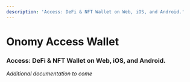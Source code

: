 ```yaml
---
description: 'Access: DeFi & NFT Wallet on Web, iOS, and Android.'
---
```


# Onomy Access Wallet

### Access: DeFi & NFT Wallet on Web, iOS, and Android.

_Additional documentation to come_
